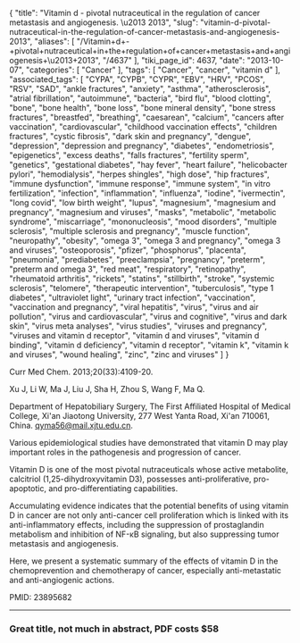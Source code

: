 {
    "title": "Vitamin d - pivotal nutraceutical in the regulation of cancer metastasis and angiogenesis. \u2013 2013",
    "slug": "vitamin-d-pivotal-nutraceutical-in-the-regulation-of-cancer-metastasis-and-angiogenesis-2013",
    "aliases": [
        "/Vitamin+d+-+pivotal+nutraceutical+in+the+regulation+of+cancer+metastasis+and+angiogenesis+\u2013+2013",
        "/4637"
    ],
    "tiki_page_id": 4637,
    "date": "2013-10-07",
    "categories": [
        "Cancer"
    ],
    "tags": [
        "Cancer",
        "cancer",
        "vitamin d"
    ],
    "associated_tags": [
        "CYPA",
        "CYPB",
        "CYPR",
        "EBV",
        "HRV",
        "PCOS",
        "RSV",
        "SAD",
        "ankle fractures",
        "anxiety",
        "asthma",
        "atherosclerosis",
        "atrial fibrillation",
        "autoimmune",
        "bacteria",
        "bird flu",
        "blood clotting",
        "bone",
        "bone health",
        "bone loss",
        "bone mineral density",
        "bone stress fractures",
        "breastfed",
        "breathing",
        "caesarean",
        "calcium",
        "cancers after vaccination",
        "cardiovascular",
        "childhood vaccination effects",
        "children fractures",
        "cystic fibrosis",
        "dark skin and pregnancy",
        "dengue",
        "depression",
        "depression and pregnancy",
        "diabetes",
        "endometriosis",
        "epigenetics",
        "excess deaths",
        "falls fractures",
        "fertility sperm",
        "genetics",
        "gestational diabetes",
        "hay fever",
        "heart failure",
        "helicobacter pylori",
        "hemodialysis",
        "herpes shingles",
        "high dose",
        "hip fractures",
        "immune dysfunction",
        "immune response",
        "immune system",
        "in vitro fertilization",
        "infection",
        "inflammation",
        "influenza",
        "iodine",
        "ivermectin",
        "long covid",
        "low birth weight",
        "lupus",
        "magnesium",
        "magnesium and pregnancy",
        "magnesium and viruses",
        "masks",
        "metabolic",
        "metabolic syndrome",
        "miscarriage",
        "mononucleosis",
        "mood disorders",
        "multiple sclerosis",
        "multiple sclerosis and pregnancy",
        "muscle function",
        "neuropathy",
        "obesity",
        "omega 3",
        "omega 3 and pregnancy",
        "omega 3 and viruses",
        "osteoporosis",
        "pfizer",
        "phosphorus",
        "placenta",
        "pneumonia",
        "prediabetes",
        "preeclampsia",
        "pregnancy",
        "preterm",
        "preterm and omega 3",
        "red meat",
        "respiratory",
        "retinopathy",
        "rheumatoid arthritis",
        "rickets",
        "statins",
        "stillbirth",
        "stroke",
        "systemic sclerosis",
        "telomere",
        "therapeutic intervention",
        "tuberculosis",
        "type 1 diabetes",
        "ultraviolet light",
        "urinary tract infection",
        "vaccination",
        "vaccination and pregnancy",
        "viral hepatitis",
        "virus",
        "virus and air pollution",
        "virus and cardiovascular",
        "virus and cognitive",
        "virus and dark skin",
        "virus meta analyses",
        "virus studies",
        "viruses and pregnancy",
        "viruses and vitamin d receptor",
        "vitamin d and viruses",
        "vitamin d binding",
        "vitamin d deficiency",
        "vitamin d receptor",
        "vitamin k",
        "vitamin k and viruses",
        "wound healing",
        "zinc",
        "zinc and viruses"
    ]
}


Curr Med Chem. 2013;20(33):4109-20.

Xu J, Li W, Ma J, Liu J, Sha H, Zhou S, Wang F, Ma Q.

Department of Hepatobiliary Surgery, The First Affiliated Hospital of Medical College, Xi'an Jiaotong University, 277 West Yanta Road, Xi'an 710061, China. qyma56@mail.xjtu.edu.cn.

Various epidemiological studies have demonstrated that vitamin D may play important roles in the pathogenesis and progression of cancer. 

Vitamin D is one of the most pivotal nutraceuticals whose active metabolite, calcitriol (1,25-dihydroxyvitamin D3), possesses anti-proliferative, pro-apoptotic, and pro-differentiating capabilities. 

Accumulating evidence indicates that the potential benefits of using vitamin D in cancer are not only anti-cancer cell proliferation which is linked with its anti-inflammatory effects, including the suppression of prostaglandin metabolism and inhibition of NF-κB signaling, but also suppressing tumor metastasis and angiogenesis. 

Here, we present a systematic summary of the effects of vitamin D in the chemoprevention and chemotherapy of cancer, especially anti-metastatic and anti-angiogenic actions.

PMID:     23895682  

---

### Great title, not much in abstract, PDF costs $58
